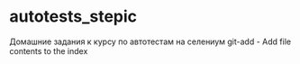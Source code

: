 # autotests_stepic
Домашние задания к курсу по автотестам на селениум
git-add - Add file contents to the index
